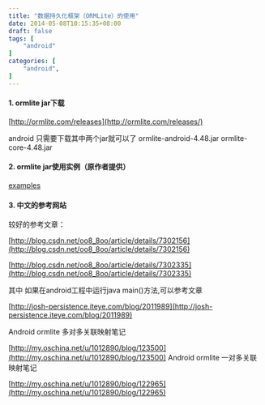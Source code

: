 ```yaml
---
title: "数据持久化框架（ORMLite）的使用"
date: 2014-05-08T10:15:35+08:00
draft: false
tags: [
    "android"
]
categories: [
    "android",
]
---
```


#### 1. ormlite jar下载

[http://ormlite.com/releases](http://ormlite.com/releases/)

android 只需要下载其中两个jar就可以了
ormlite-android-4.48.jar
ormlite-core-4.48.jar

#### 2. ormlite jar使用实例（原作者提供）

[examples](https://github.com/j256/ormlite-examples)

#### 3. 中文的参考网站
较好的参考文章：

[http://blog.csdn.net/oo8_8oo/article/details/7302156](http://blog.csdn.net/oo8_8oo/article/details/7302156)

[http://blog.csdn.net/oo8_8oo/article/details/7302335](http://blog.csdn.net/oo8_8oo/article/details/7302335)

其中 如果在android工程中运行java main()方法,可以参考文章

[http://josh-persistence.iteye.com/blog/2011989](http://josh-persistence.iteye.com/blog/2011989)

Android ormlite 多对多关联映射笔记

[http://my.oschina.net/u/1012890/blog/123500](http://my.oschina.net/u/1012890/blog/123500)
Android ormlite 一对多关联映射笔记

[http://my.oschina.net/u/1012890/blog/122965](http://my.oschina.net/u/1012890/blog/122965)